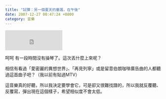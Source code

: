 ```yaml
---
title: "試彈：另一個夏天的童謠，在午後"
date: 2007-12-27 00:47:24 +0800
category: 音樂
---
```

<p><iframe marginwidth="0" marginheight="0" src="http://vlog.xuite.net/vlog/guest/external.php?media_id=cG5FTGdWLTc5NzI3MC5mbHY=&pt=2&ar=0&as=0" frameborder="0" width="185" scrolling="no" height="65"></iframe></p><p>呵呵 有一段時間沒有操琴了。這次丟什麼上來呢？</p><p>相信有看過「愛密麗的異想世界」、「再見列寧」或是留意伯朗咖啡廣告曲的人都聽過這首曲子吧？（我以前有貼過MTV）</p><p>這音樂真的好聽，所以我決定要學會它，可是卻又很難找譜的，所以我就反覆聽、反覆寫，彈出現在這個樣子，希望相似度不會太低。</p>
